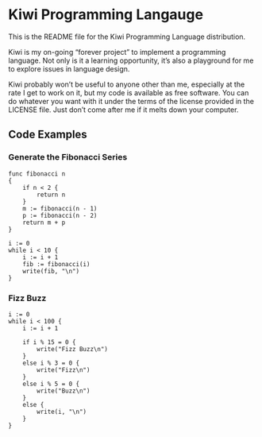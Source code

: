 # Kiwi Programming Langauge

This is the README file for the Kiwi Programming Language distribution.

Kiwi is my on-going “forever project” to implement a programming language. Not
only is it a learning opportunity, it’s also a playground for me to explore
issues in language design.

Kiwi probably won’t be useful to anyone other than me, especially at the rate I
get to work on it, but my code is available as free software. You can do
whatever you want with it under the terms of the license provided in the
LICENSE file. Just don’t come after me if it melts down your computer.

## Code Examples

### Generate the Fibonacci Series

    func fibonacci n
    { 
        if n < 2 { 
            return n
        } 
        m := fibonacci(n - 1)
        p := fibonacci(n - 2)
        return m + p
    }

    i := 0
    while i < 10 { 
        i := i + 1
        fib := fibonacci(i)
        write(fib, "\n")
    }

### Fizz Buzz

    i := 0
    while i < 100 {
        i := i + 1
    
        if i % 15 = 0 {
            write("Fizz Buzz\n")
        }
        else i % 3 = 0 {
            write("Fizz\n")
        }
        else i % 5 = 0 {
            write("Buzz\n")
        }
        else {
            write(i, "\n")
        }
    }
